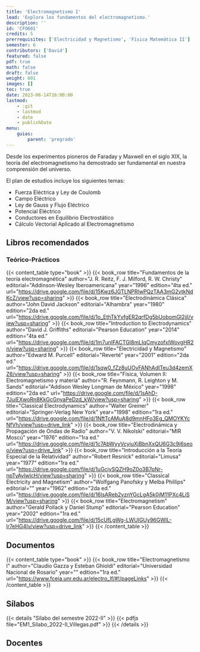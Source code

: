 ```yaml
---
title: 'Electromagnetismo I'
lead: 'Explora los fundamentos del electromagnetismo.'
description: ''
id: 'CFO601'
credits: 5
prerrequisites: ['Electricidad y Magnetismo', 'Física Matemática II']
semester: 6
contributors: ['David']
featured: false
pdf: true
math: false
draft: false
weight: 601
images: []
toc: true
date: 2023-06-14T16:00:00
lastmod:
    - :git
    - lastmod
    - date
    - publishDate
menu:
    guias:
        parent: 'pregrado'
---
```


Desde los experimentos pioneros de Faraday y Maxwell en el siglo XIX, la teoría del electromagnetismo ha demostrado ser fundamental en nuestra comprensión del universo.

El plan de estudios incluye los siguientes temas:

-   Fuerza Eléctrica y Ley de Coulomb
-   Campo Eléctrico
-   Ley de Gauss y Flujo Eléctrico
-   Potencial Eléctrico
-   Conductores en Equilibrio Electrostático
-   Cálculo Vectorial Aplicado al Electromagnetismo

## Libros recomendados

### Teórico-Prácticos

{{< content_table type="book" >}} {{< book_row title="Fundamentos de la teoría electromagnética" author="J. R. Reitz, F. J. Milford, R. W. Christy" editorial="Addinson-Wesley Iberoamericana" year="1996" edition="4ta ed." url="https://drive.google.com/file/d/15Kwz6JGTLNPRlwPQzTAA3mG2vtkNdKcZ/view?usp=sharing" >}} {{< book_row title="Electrodinámica Clásica" author="John David Jackson" editorial="Alhambra" year="1980" edition="2da ed." url="https://drive.google.com/file/d/1o_EthTkYvfgER2qrfDg5bUobomGl2jjl/view?usp=sharing" >}} {{< book_row title="Introduction to Electrodynamics" author="David J. Griffiths" editorial="Pearson Education" year="2014" edition="4ta ed." url="https://drive.google.com/file/d/1m7unIFACTGI8mLIqCmyzofxlWovgHR2n/view?usp=sharing" >}} {{< book_row title="Electricidad y Magnetismo" author="Edward M. Purcell" editorial="Reverté" year="2001" edition="2da ed." url="https://drive.google.com/file/d/1sqw0_fZz8uUOvFANhAdITeu3d4zemXZ6/view?usp=sharing" >}} {{< book_row title="Física, Volumen II: Electromagnetismo y materia" author="R. Feynmann, R. Leighton y M. Sands" editorial="Addison Wesley Longman de México" year="1998" edition="2da ed." url="https://drive.google.com/file/d/1sAhD-7JuiEXwoRn8KkGcGnyaPeDzd_kW/view?usp=sharing" >}} {{< book_row title="Classical Electrodynamics" author="Walter Greiner" editorial="Springer-Verlag New York" year="1998" edition="1ra ed." url="https://drive.google.com/file/d/1NftTcAMuA8d9mnHFo3Eg_QMOYKYcNfVh/view?usp=drive_link" >}} {{< book_row title="Electrodinámica y Propagación de Ondas de Radio" author="V. V. Nikolski" editorial="MIR Moscú" year="1976" edition="1ra ed." url="https://drive.google.com/file/d/1c7AbWyyVcyiuXjBbnXxQU6G3c9i6seoo/view?usp=drive_link" >}} {{< book_row title="Introducción a la Teoría Especial de la Relatividad" author="Robert Resnick" editorial="Limusa" year="1977" edition="1ra ed." url="https://drive.google.com/file/d/1uGcjvSQZH9oZ0o3B7pNr-npTyAylwIcH/view?usp=sharing" >}} {{< book_row title="Classical Electricity and Magnetism" author="Wolfgang Panofsky y Melba Phillips" editorial="" year="1962" edition="2da ed." url="https://drive.google.com/file/d/16lsAReb2vznYGcLgA5k0jM11PXc4LiSM/view?usp=sharing" >}} {{< book_row title="Electromagnetism" author="Gerald Pollack y Daniel Stump" editorial="Pearson Education" year="2002" edition="1ra ed." url="https://drive.google.com/file/d/15cUfLgWg-LWUlGUy96GWIL-lr7eHG4Iv/view?usp=drive_link" >}} {{< /content_table >}}

## Documentos

{{< content_table type="book" >}} {{< book_row title="Electromagnetismo I" author="Claudio Gazza y Esteban Ghioldi" editorial="Universidad Nacional de Rosario" year="" edition="1ra ed." url="https://www.fceia.unr.edu.ar/electro_lf/#!/pageLinks" >}} {{< /content_table >}}

## Sílabos

{{< details "Sílabo del semestre 2022-II" >}} {{< pdfjs file="EM1_Sílabo_2022-II_Villegas.pdf" >}} {{< /details >}}

## Docentes
